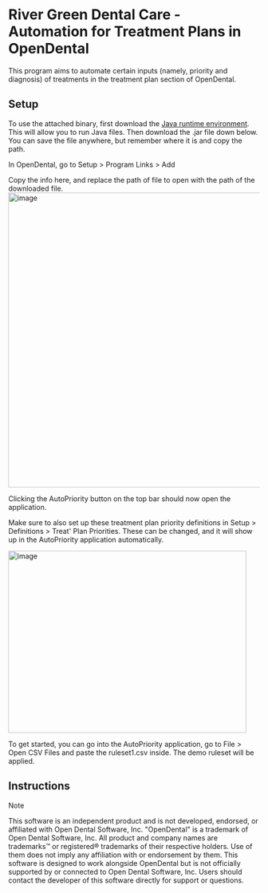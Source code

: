 # River Green Dental Care - Automation for Treatment Plans in OpenDental

This program aims to automate certain inputs (namely, priority and diagnosis) of treatments in the treatment plan section of OpenDental.


## Setup
To use the attached binary, first download the [Java runtime environment](https://www.java.com/en/download/manual.jsp). This will allow you to run Java files. Then download the .jar file down below.
You can save the file anywhere, but remember where it is and copy the path.

In OpenDental, go to Setup > Program Links > Add

Copy the info here, and replace the path of file to open with the path of the downloaded file.
<img width="771" height="591" alt="image" src="https://github.com/user-attachments/assets/54afe525-8347-4763-bb63-3b78b724eaaa" />

Clicking the AutoPriority button on the top bar should now open the application.

Make sure to also set up these treatment plan priority definitions in Setup > Definitions > Treat' Plan Priorities.
These can be changed, and it will show up in the AutoPriority application automatically.

<img width="477" height="365" alt="image" src="https://github.com/user-attachments/assets/aad5d11b-8fd1-4b34-a948-1e34a3d695f1" />

To get started, you can go into the AutoPriority application, go to File > Open CSV Files and paste the ruleset1.csv inside. The demo ruleset will be applied.

## Instructions

<tbd>


> [!NOTE]
> This software is an independent product and is not developed, endorsed, or affiliated with Open Dental Software, Inc. "OpenDental" is a trademark of Open Dental Software, Inc. All product and company names are trademarks™ or registered® trademarks of their respective holders. Use of them does not imply any affiliation with or endorsement by them.
> This software is designed to work alongside OpenDental but is not officially supported by or connected to Open Dental Software, Inc. Users should contact the developer of this software directly for support or questions.
